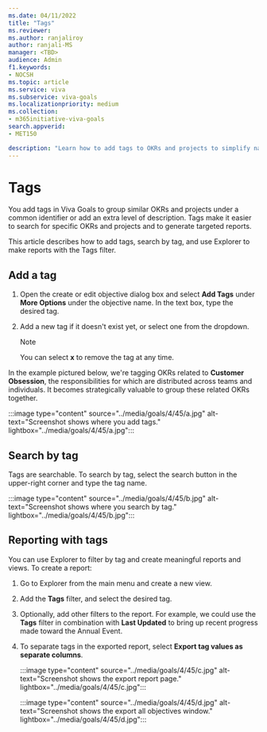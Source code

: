 ```yaml
---
ms.date: 04/11/2022
title: "Tags"
ms.reviewer: 
ms.author: ranjaliroy
author: ranjali-MS
manager: <TBD>
audience: Admin
f1.keywords:
- NOCSH
ms.topic: article
ms.service: viva
ms.subservice: viva-goals
ms.localizationpriority: medium
ms.collection:  
- m365initiative-viva-goals
search.appverid:
- MET150

description: "Learn how to add tags to OKRs and projects to simplify navigation and reporting."
---
```


# Tags

You  add tags in Viva Goals to group similar OKRs and projects under a common identifier or add an extra level of description. Tags make it easier to search for specific OKRs and projects and to generate targeted reports.
    
This article describes how to add tags, search by tag, and use Explorer to make reports with the Tags filter.

## Add a tag

1. Open the create or edit objective dialog box and select **Add Tags** under **More Options** under the objective name. In the text box, type the desired tag.

2. Add a new tag if it doesn't exist yet, or select one from the dropdown.

   > [!NOTE]
   > You can select **x** to remove the tag at any time.

In the example pictured below, we're tagging OKRs related to **Customer Obsession**, the responsibilities for which are distributed across teams and individuals. It becomes strategically valuable to group these related OKRs together.

:::image type="content" source="../media/goals/4/45/a.jpg" alt-text="Screenshot shows where you add tags." lightbox="../media/goals/4/45/a.jpg":::

## Search by tag

Tags are searchable. To search by tag, select the search button in the upper-right corner and type the tag name.

:::image type="content" source="../media/goals/4/45/b.jpg" alt-text="Screenshot shows where you search by tag." lightbox="../media/goals/4/45/b.jpg":::

## Reporting with tags

You can use Explorer to filter by tag and create meaningful reports and views. To create a report:

1. Go to Explorer from the main menu and create a new view.

2. Add the **Tags** filter, and select the desired tag.

3. Optionally, add other filters to the report. For example, we could use the **Tags** filter in combination with **Last Updated** to bring up recent progress made toward the Annual Event.

4. To separate tags in the exported report, select **Export tag values as separate columns**.

   :::image type="content" source="../media/goals/4/45/c.jpg" alt-text="Screenshot shows the export report page." lightbox="../media/goals/4/45/c.jpg":::

   :::image type="content" source="../media/goals/4/45/d.jpg" alt-text="Screenshot shows the export all objectives window." lightbox="../media/goals/4/45/d.jpg":::

